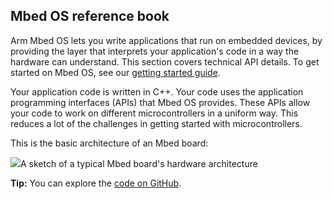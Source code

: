 ## Mbed OS reference book

Arm Mbed OS lets you write applications that run on embedded devices, by providing the layer that interprets your application's code in a way the hardware can understand. This section covers technical API details. To get started on Mbed OS, see our [getting started guide](/docs/v5.6/tutorials/your-first-arm-mbed-application.html).

Your application code is written in C++. Your code uses the application programming interfaces (APIs) that Mbed OS provides. These APIs allow your code to work on different microcontrollers in a uniform way. This reduces a lot of the challenges in getting started with microcontrollers.

This is the basic architecture of an Mbed board:

<span class="images">![](https://s3-us-west-2.amazonaws.com/mbed-os-docs-images/mbed_internals.PNG)<span>A sketch of a typical Mbed board's hardware architecture</span></span>

<span class="tips">**Tip:** You can explore the [code on GitHub](https://github.com/ARMmbed/mbed-os/tree/mbed-os-5.6).</span>
